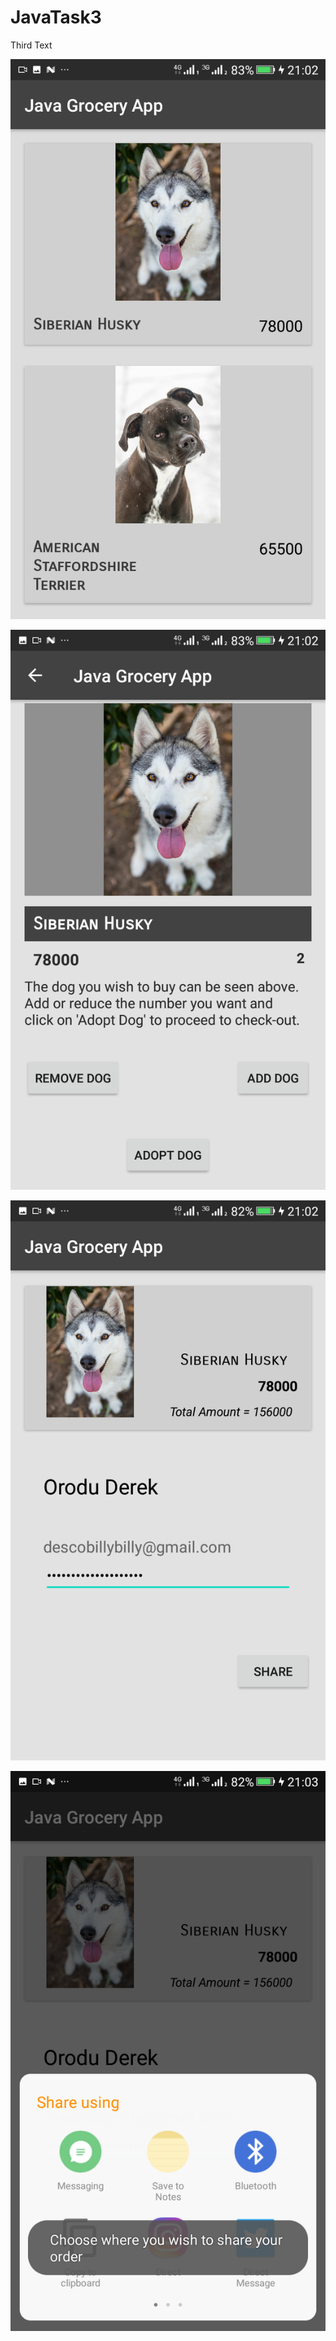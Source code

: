 # JavaTask3
Third Text

![alt text](https://github.com/descobee/JavaTask3/blob/master/20200420-210237.png)

![alt text](https://github.com/descobee/JavaTask3/blob/master/20200420-210244.png)

![alt text](https://github.com/descobee/JavaTask3/blob/master/20200420-210257.png)

![alt text](https://github.com/descobee/JavaTask3/blob/master/20200420-210303.png)
